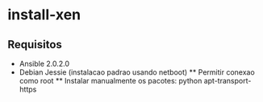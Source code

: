 install-xen 
===========

## Requisitos
* Ansible 2.0.2.0
* Debian Jessie (instalacao padrao usando netboot)
** Permitir conexao como root
** Instalar manualmente os pacotes: python apt-transport-https
